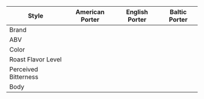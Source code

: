 Style | American Porter | English Porter | Baltic Porter
--|--|--|--
Brand | | |
ABV | | |
Color | | |
Roast Flavor Level | | |
Perceived Bitterness | | |
Body | | |